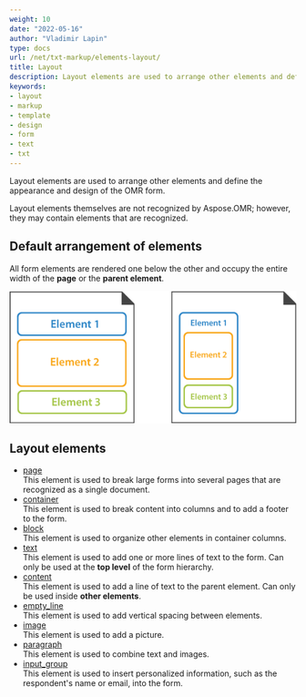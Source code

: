 ```yaml
---
weight: 10
date: "2022-05-16"
author: "Vladimir Lapin"
type: docs
url: /net/txt-markup/elements-layout/
title: Layout
description: Layout elements are used to arrange other elements and define the appearance and design of the OMR form.
keywords:
- layout
- markup
- template
- design
- form
- text
- txt
---
```


Layout elements are used to arrange other elements and define the appearance and design of the OMR form. 

Layout elements themselves are not recognized by Aspose.OMR; however, they may contain elements that are recognized.

## Default arrangement of elements

All form elements are rendered one below the other and occupy the entire width of the **page** or the **parent element**.

![Default arrangement of elements](default-layout.png)

## Layout elements

- [page](/omr/net/txt-markup/page/)  
  This element is used to break large forms into several pages that are recognized as a single document.
- [container](/omr/net/txt-markup/container/)  
  This element is used to break content into columns and to add a footer to the form.
- [block](/omr/net/txt-markup/block/)  
  This element is used to organize other elements in container columns.
- [text](/omr/net/txt-markup/text/)  
  This element is used to add one or more lines of text to the form. Can only be used at the **top level** of the form hierarchy.
- [content](/omr/net/txt-markup/content/)  
  This element is used to add a line of text to the parent element. Can only be used inside **other elements**.
- [empty_line](/omr/net/txt-markup/empty_line/)  
  This element is used to add vertical spacing between elements.
- [image](/omr/net/txt-markup/image/)  
  This element is used to add a picture.
- [paragraph](/omr/net/txt-markup/paragraph/)  
  This element is used to combine text and images.
- [input_group](/omr/net/txt-markup/input_group/)  
  This element is used to insert personalized information, such as the respondent's name or email, into the form.
